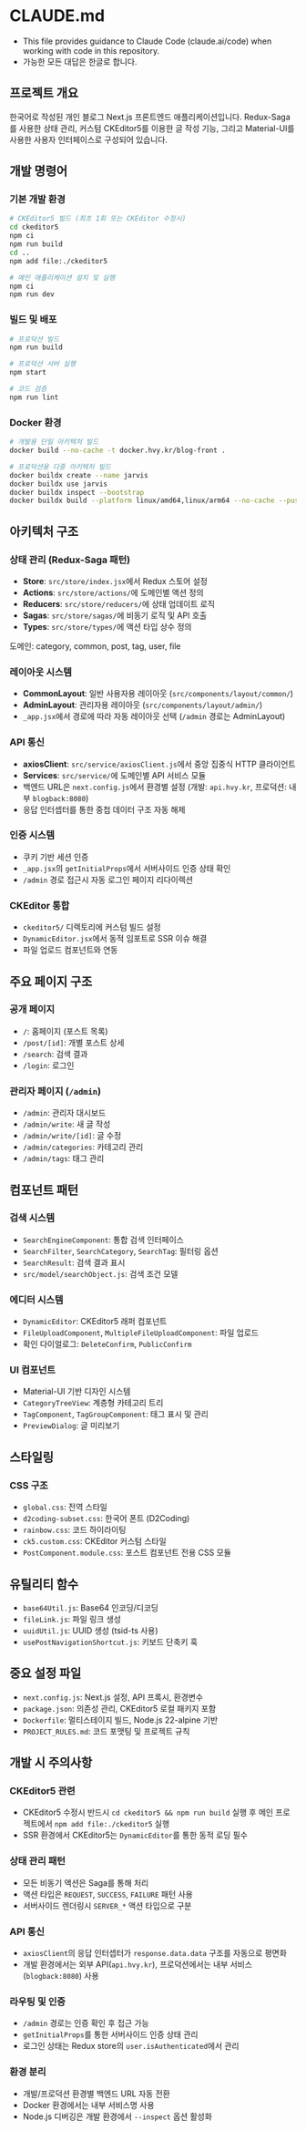 # CLAUDE.md

- This file provides guidance to Claude Code (claude.ai/code) when working with code in this repository.
- 가능한 모든 대답은 한글로 합니다. 

## 프로젝트 개요

한국어로 작성된 개인 블로그 Next.js 프론트엔드 애플리케이션입니다. Redux-Saga를 사용한 상태 관리, 커스텀 CKEditor5를 이용한 글 작성 기능, 그리고 Material-UI를 사용한 사용자 인터페이스로 구성되어 있습니다.

## 개발 명령어

### 기본 개발 환경
```bash
# CKEditor5 빌드 (최초 1회 또는 CKEditor 수정시)
cd ckeditor5
npm ci
npm run build
cd ..
npm add file:./ckeditor5

# 메인 애플리케이션 설치 및 실행
npm ci
npm run dev
```

### 빌드 및 배포
```bash
# 프로덕션 빌드
npm run build

# 프로덕션 서버 실행
npm start

# 코드 검증
npm run lint
```

### Docker 환경
```bash
# 개발용 단일 아키텍처 빌드
docker build --no-cache -t docker.hvy.kr/blog-front .

# 프로덕션용 다중 아키텍처 빌드
docker buildx create --name jarvis
docker buildx use jarvis
docker buildx inspect --bootstrap
docker buildx build --platform linux/amd64,linux/arm64 --no-cache --push -t docker.hvy.kr/blog-front .
```

## 아키텍처 구조

### 상태 관리 (Redux-Saga 패턴)
- **Store**: `src/store/index.jsx`에서 Redux 스토어 설정
- **Actions**: `src/store/actions/`에 도메인별 액션 정의
- **Reducers**: `src/store/reducers/`에 상태 업데이트 로직
- **Sagas**: `src/store/sagas/`에 비동기 로직 및 API 호출
- **Types**: `src/store/types/`에 액션 타입 상수 정의

도메인: category, common, post, tag, user, file

### 레이아웃 시스템
- **CommonLayout**: 일반 사용자용 레이아웃 (`src/components/layout/common/`)
- **AdminLayout**: 관리자용 레이아웃 (`src/components/layout/admin/`)
- `_app.jsx`에서 경로에 따라 자동 레이아웃 선택 (`/admin` 경로는 AdminLayout)

### API 통신
- **axiosClient**: `src/service/axiosClient.js`에서 중앙 집중식 HTTP 클라이언트
- **Services**: `src/service/`에 도메인별 API 서비스 모듈
- 백엔드 URL은 `next.config.js`에서 환경별 설정 (개발: `api.hvy.kr`, 프로덕션: 내부 `blogback:8080`)
- 응답 인터셉터를 통한 중첩 데이터 구조 자동 해제

### 인증 시스템
- 쿠키 기반 세션 인증
- `_app.jsx`의 `getInitialProps`에서 서버사이드 인증 상태 확인
- `/admin` 경로 접근시 자동 로그인 페이지 리다이렉션

### CKEditor 통합
- `ckeditor5/` 디렉토리에 커스텀 빌드 설정
- `DynamicEditor.jsx`에서 동적 임포트로 SSR 이슈 해결
- 파일 업로드 컴포넌트와 연동

## 주요 페이지 구조

### 공개 페이지
- `/`: 홈페이지 (포스트 목록)
- `/post/[id]`: 개별 포스트 상세
- `/search`: 검색 결과
- `/login`: 로그인

### 관리자 페이지 (`/admin`)
- `/admin`: 관리자 대시보드
- `/admin/write`: 새 글 작성
- `/admin/write/[id]`: 글 수정
- `/admin/categories`: 카테고리 관리
- `/admin/tags`: 태그 관리

## 컴포넌트 패턴

### 검색 시스템
- `SearchEngineComponent`: 통합 검색 인터페이스
- `SearchFilter`, `SearchCategory`, `SearchTag`: 필터링 옵션
- `SearchResult`: 검색 결과 표시
- `src/model/searchObject.js`: 검색 조건 모델

### 에디터 시스템
- `DynamicEditor`: CKEditor5 래퍼 컴포넌트
- `FileUploadComponent`, `MultipleFileUploadComponent`: 파일 업로드
- 확인 다이얼로그: `DeleteConfirm`, `PublicConfirm`

### UI 컴포넌트
- Material-UI 기반 디자인 시스템
- `CategoryTreeView`: 계층형 카테고리 트리
- `TagComponent`, `TagGroupComponent`: 태그 표시 및 관리
- `PreviewDialog`: 글 미리보기

## 스타일링

### CSS 구조
- `global.css`: 전역 스타일
- `d2coding-subset.css`: 한국어 폰트 (D2Coding)
- `rainbow.css`: 코드 하이라이팅
- `ck5.custom.css`: CKEditor 커스텀 스타일
- `PostComponent.module.css`: 포스트 컴포넌트 전용 CSS 모듈

## 유틸리티 함수

- `base64Util.js`: Base64 인코딩/디코딩
- `fileLink.js`: 파일 링크 생성
- `uuidUtil.js`: UUID 생성 (tsid-ts 사용)
- `usePostNavigationShortcut.js`: 키보드 단축키 훅

## 중요 설정 파일

- `next.config.js`: Next.js 설정, API 프록시, 환경변수
- `package.json`: 의존성 관리, CKEditor5 로컬 패키지 포함
- `Dockerfile`: 멀티스테이지 빌드, Node.js 22-alpine 기반
- `PROJECT_RULES.md`: 코드 포맷팅 및 프로젝트 규칙

## 개발 시 주의사항

### CKEditor5 관련
- CKEditor5 수정시 반드시 `cd ckeditor5 && npm run build` 실행 후 메인 프로젝트에서 `npm add file:./ckeditor5` 실행
- SSR 환경에서 CKEditor5는 `DynamicEditor`를 통한 동적 로딩 필수

### 상태 관리 패턴
- 모든 비동기 액션은 Saga를 통해 처리
- 액션 타입은 `REQUEST`, `SUCCESS`, `FAILURE` 패턴 사용
- 서버사이드 렌더링시 `SERVER_*` 액션 타입으로 구분

### API 통신
- `axiosClient`의 응답 인터셉터가 `response.data.data` 구조를 자동으로 평면화
- 개발 환경에서는 외부 API(`api.hvy.kr`), 프로덕션에서는 내부 서비스(`blogback:8080`) 사용

### 라우팅 및 인증
- `/admin` 경로는 인증 확인 후 접근 가능
- `getInitialProps`를 통한 서버사이드 인증 상태 관리
- 로그인 상태는 Redux store의 `user.isAuthenticated`에서 관리

### 환경 분리
- 개발/프로덕션 환경별 백엔드 URL 자동 전환
- Docker 환경에서는 내부 서비스명 사용
- Node.js 디버깅은 개발 환경에서 `--inspect` 옵션 활성화
